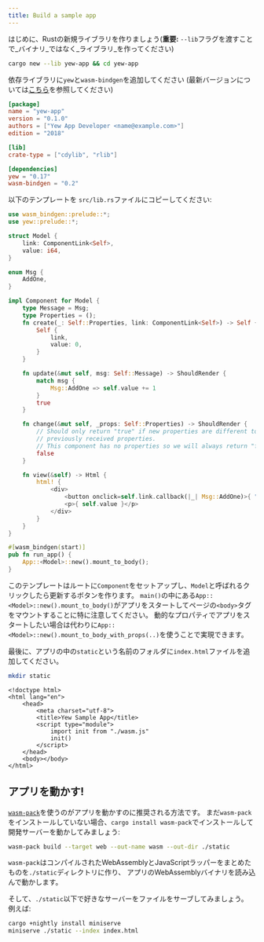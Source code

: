 ```yaml
---
title: Build a sample app
---
```


はじめに、Rustの新規ライブラリを作りましょう(**重要:** `--lib`フラグを渡すことで_バイナリ_ではなく_ライブラリ_を作ってください)

```bash
cargo new --lib yew-app && cd yew-app
```

依存ライブラリに`yew`と`wasm-bindgen`を追加してください \(最新バージョンについては[こちら](https://docs.rs/yew)を参照してください\)

```toml title="Cargo.toml"
[package]
name = "yew-app"
version = "0.1.0"
authors = ["Yew App Developer <name@example.com>"]
edition = "2018"

[lib]
crate-type = ["cdylib", "rlib"]

[dependencies]
yew = "0.17"
wasm-bindgen = "0.2"
```

以下のテンプレートを `src/lib.rs`ファイルにコピーしてください:

```rust title="src/lib.rs"
use wasm_bindgen::prelude::*;
use yew::prelude::*;

struct Model {
    link: ComponentLink<Self>,
    value: i64,
}

enum Msg {
    AddOne,
}

impl Component for Model {
    type Message = Msg;
    type Properties = ();
    fn create(_: Self::Properties, link: ComponentLink<Self>) -> Self {
        Self {
            link,
            value: 0,
        }
    }

    fn update(&mut self, msg: Self::Message) -> ShouldRender {
        match msg {
            Msg::AddOne => self.value += 1
        }
        true
    }

    fn change(&mut self, _props: Self::Properties) -> ShouldRender {
        // Should only return "true" if new properties are different to
        // previously received properties.
        // This component has no properties so we will always return "false".
        false
    }

    fn view(&self) -> Html {
        html! {
            <div>
                <button onclick=self.link.callback(|_| Msg::AddOne)>{ "+1" }</button>
                <p>{ self.value }</p>
            </div>
        }
    }
}

#[wasm_bindgen(start)]
pub fn run_app() {
    App::<Model>::new().mount_to_body();
}
```

このテンプレートはルートに`Component`をセットアップし、`Model`と呼ばれるクリックしたら更新するボタンを作ります。
`main()`の中にある`App::<Model>::new().mount_to_body()`がアプリをスタートしてページの`<body>`タグをマウントすることに特に注意してください。
動的なプロパティでアプリをスタートしたい場合は代わりに`App::<Model>::new().mount_to_body_with_props(..)`を使うことで実現できます。

最後に、アプリの中の`static`という名前のフォルダに`index.html`ファイルを追加してください。

```bash
mkdir static
```

```markup title="index.html"
<!doctype html>
<html lang="en">
    <head>
        <meta charset="utf-8">
        <title>Yew Sample App</title>
        <script type="module">
            import init from "./wasm.js"
            init()
        </script>
    </head>
    <body></body>
</html>
```

## アプリを動かす!

[`wasm-pack`](https://rustwasm.github.io/docs/wasm-pack/)を使うのがアプリを動かすのに推奨される方法です。
まだ`wasm-pack`をインストールしていない場合、`cargo install wasm-pack`でインストールして開発サーバーを動かしてみましょう:

```bash
wasm-pack build --target web --out-name wasm --out-dir ./static
```

`wasm-pack`はコンパイルされたWebAssemblyとJavaScriptラッパーをまとめたものを`./static`ディレクトリに作り、
アプリのWebAssemblyバイナリを読み込んで動かします。

そして、`./static`以下で好きなサーバーをファイルをサーブしてみましょう。
例えば:

```bash
cargo +nightly install miniserve
miniserve ./static --index index.html
```

